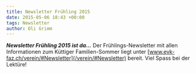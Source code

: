 ```yaml
---
title: Newsletter Frühling 2015
date: 2015-05-06 18:43 +00:00
tags: Newsletter
author: Oli Grimm
---
```


***Newsletter Frühling 2015 ist da...***
Der Frühlings-Newsletter mit allen Informationen zum Küttiger Familien-Sommer liegt unter [www.evk-faz.ch/verein/#Newsletter](/verein/#Newsletter) bereit. Viel Spass bei der Lektüre!
